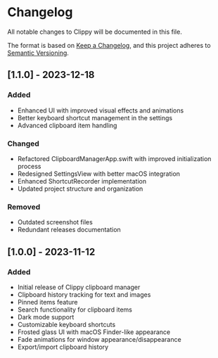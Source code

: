 # Changelog

All notable changes to Clippy will be documented in this file.

The format is based on [Keep a Changelog](https://keepachangelog.com/en/1.0.0/),
and this project adheres to [Semantic Versioning](https://semver.org/spec/v2.0.0.html).

## [1.1.0] - 2023-12-18

### Added
- Enhanced UI with improved visual effects and animations
- Better keyboard shortcut management in the settings
- Advanced clipboard item handling

### Changed
- Refactored ClipboardManagerApp.swift with improved initialization process
- Redesigned SettingsView with better macOS integration
- Enhanced ShortcutRecorder implementation
- Updated project structure and organization

### Removed
- Outdated screenshot files
- Redundant releases documentation

## [1.0.0] - 2023-11-12

### Added
- Initial release of Clippy clipboard manager
- Clipboard history tracking for text and images
- Pinned items feature
- Search functionality for clipboard items
- Dark mode support
- Customizable keyboard shortcuts
- Frosted glass UI with macOS Finder-like appearance
- Fade animations for window appearance/disappearance
- Export/import clipboard history 